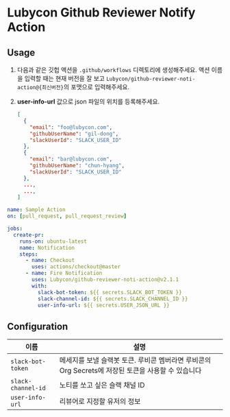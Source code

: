 # Lubycon Github Reviewer Notify Action

## Usage

1. 다음과 같은 깃헙 액션을 `.github/workflows` 디렉토리에 생성해주세요. 액션 이름을 입력할 때는 현재 버전을 잘 보고 `Lubycon/github-reviewer-noti-action@{최신버전}`의 포맷으로 입력해주세요.

2. **user-info-url** 값으로 json 파일의 위치를 등록해주세요.
   ```json
   [
     {
       "email": "foo@lubycon.com",
       "githubUserName": "gil-dong",
       "slackUserId": "SLACK_USER_ID"
     },
     {
       "email": "bar@lubycon.com",
       "githubUserName": "chun-hyang",
       "slackUserId": "SLACK_USER_ID"
     },
     ...,
     ...,
   ]
   ```

```yaml
name: Sample Action
on: [pull_request, pull_request_review]

jobs:
  create-pr:
    runs-on: ubuntu-latest
    name: Notification
    steps:
      - name: Checkout
        uses: actions/checkout@master
      - name: Fire Notification
        uses: Lubycon/github-reviewer-noti-action@v2.1.1
        with:
          slack-bot-token: ${{ secrets.SLACK_BOT_TOKEN }}
          slack-channel-id: ${{ secrets.SLACK_CHANNEL_ID }}
          user-info-url: ${{ secrets.USER_JSON_URL }}
```

## Configuration

| 이름               | 설명                                                                                               |
| ------------------ | -------------------------------------------------------------------------------------------------- |
| `slack-bot-token`  | 메세지를 보낼 슬랙봇 토큰. 루비콘 멤버라면 루비콘의 Org Secrets에 저장된 토큰을 사용할 수 있습니다 |
| `slack-channel-id` | 노티를 쏘고 싶은 슬랙 채널 ID                                                                      |
| `user-info-url`    | 리뷰어로 지정할 유저의 정보                                                                        |
